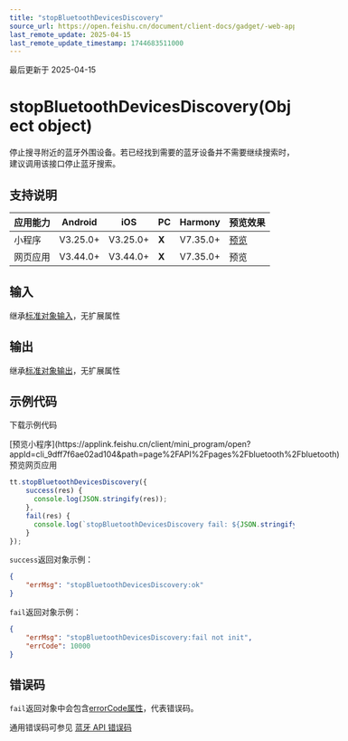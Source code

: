 ```yaml
---
title: "stopBluetoothDevicesDiscovery"
source_url: https://open.feishu.cn/document/client-docs/gadget/-web-app-api/device/bluetooth/stopbluetoothdevicesdiscovery
last_remote_update: 2025-04-15
last_remote_update_timestamp: 1744683511000
---
```

最后更新于 2025-04-15

# stopBluetoothDevicesDiscovery(Object object)

停止搜寻附近的蓝牙外围设备。若已经找到需要的蓝牙设备并不需要继续搜索时，建议调用该接口停止蓝牙搜索。

## 支持说明

应用能力 | Android | iOS | PC | Harmony | 预览效果
--- | --- | --- | --- | --- | ---
小程序 | V3.25.0+ | V3.25.0+ | **X** | V7.35.0+ | [预览](https://applink.feishu.cn/client/mini_program/open?appId=cli_9dff7f6ae02ad104&path=page%2FAPI%2Fpages%2Fbluetooth%2Fbluetooth)
网页应用 | V3.44.0+ | V3.44.0+ | **X** | V7.35.0+ | 预览

## 输入

继承[标准对象输入](https://open.feishu.cn/document/uYjL24iN/ukzNy4SO3IjL5cjM)，无扩展属性

## 输出

继承[标准对象输出](https://open.feishu.cn/document/uYjL24iN/ukzNy4SO3IjL5cjM#8c92acb8)，无扩展属性

## 示例代码

<md-download-code href="https://open.feishu.cn/document/uYjL24iN/uYDM04iNwQjL2ADN" mobileDisplay="none">下载示例代码</md-download-code>

<div style="display: flex">
          [预览小程序](https://applink.feishu.cn/client/mini_program/open?appId=cli_9dff7f6ae02ad104&path=page%2FAPI%2Fpages%2Fbluetooth%2Fbluetooth)
          预览网页应用

</div> 

```js
tt.stopBluetoothDevicesDiscovery({ 
    success(res) {
      console.log(JSON.stringify(res));
    },
    fail(res) {
      console.log(`stopBluetoothDevicesDiscovery fail: ${JSON.stringify(res)}`);
    }
});
```

`success`返回对象示例：
```json
{
    "errMsg": "stopBluetoothDevicesDiscovery:ok"
}
```
`fail`返回对象示例：
```json
{
    "errMsg": "stopBluetoothDevicesDiscovery:fail not init",
    "errCode": 10000
}
```

## 错误码

`fail`返回对象中会包含[errorCode属性](https://open.feishu.cn/document/uYjL24iN/ukzNy4SO3IjL5cjM#a825f4c8)，代表错误码。

通用错误码可参见 [蓝牙 API 错误码](https://open.feishu.cn/document/uYjL24iN/uYzNxYjL2cTM24iN3EjN)
